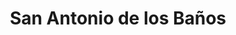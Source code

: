 ---
title: San Antonio de los Baños
url: /san-antonio-de-los-banos/
latitude: 22.888
longitude: -82.507
---